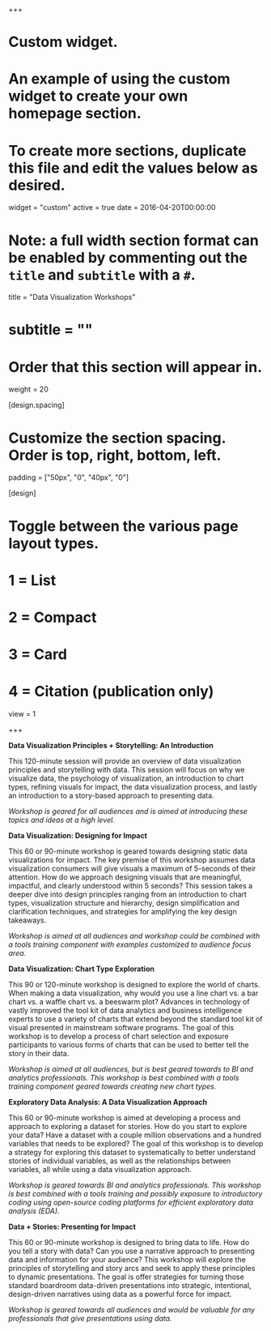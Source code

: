 +++
# Custom widget.
# An example of using the custom widget to create your own homepage section.
# To create more sections, duplicate this file and edit the values below as desired.
widget = "custom"
active = true
date = 2016-04-20T00:00:00

# Note: a full width section format can be enabled by commenting out the `title` and `subtitle` with a `#`.
title = "Data Visualization Workshops"
# subtitle = ""

# Order that this section will appear in.
weight = 20

[design.spacing]
  # Customize the section spacing. Order is top, right, bottom, left.
  padding = ["50px", "0", "40px", "0"]

[design]
  # Toggle between the various page layout types.
  #   1 = List
  #   2 = Compact
  #   3 = Card
  #   4 = Citation (publication only)
  view = 1

+++

**Data Visualization Principles + Storytelling: An Introduction**

This 120-minute session will provide an overview of data visualization principles and storytelling with data.  This session will focus on why we visualize data, the psychology of visualization, an introduction to chart types, refining visuals for impact, the data visualization process, and lastly an introduction to a story-based approach to presenting data.

*Workshop is geared for all audiences and is aimed at introducing these topics and ideas at a high level.*

**Data Visualization: Designing for Impact**

This 60 or 90-minute workshop is geared towards designing static data visualizations for impact.  The key premise of this workshop assumes data visualization consumers will give visuals a maximum of 5-seconds of their attention.  How do we approach designing visuals that are meaningful, impactful, and clearly understood within 5 seconds?  This session takes a deeper dive into design principles ranging from an introduction to chart types, visualization structure and hierarchy, design simplification and clarification techniques, and strategies for amplifying the key design takeaways.

*Workshop is aimed at all audiences and workshop could be combined with a tools training component with examples customized to audience focus area.*

**Data Visualization: Chart Type Exploration**

This 90 or 120-minute workshop is designed to explore the world of charts.  When making a data visualization, why would you use a line chart vs. a bar chart vs. a waffle chart vs. a beeswarm plot?  Advances in technology of vastly improved the tool kit of data analytics and business intelligence experts to use a variety of charts that extend beyond the standard tool kit of visual presented in mainstream software programs.  The goal of this workshop is to develop a process of chart selection and exposure participants to various forms of charts that can be used to better tell the story in their data.

*Workshop is aimed at all audiences, but is best geared towards to BI and analytics professionals. This workshop is best combined with a tools training component geared towards creating new chart types.*

**Exploratory Data Analysis: A Data Visualization Approach**

This 60 or 90-minute workshop is aimed at developing a process and approach to exploring a dataset for stories.  How do you start to explore your data?  Have a dataset with a couple million observations and a hundred variables that needs to be explored?  The goal of this workshop is to develop a strategy for exploring this dataset to systematically to better understand stories of individual variables, as well as the relationships between variables, all while using a data visualization approach.

*Workshop is geared towards BI and analytics professionals.  This workshop is best combined with a tools training and possibly exposure to introductory coding using open-source coding platforms for efficient exploratory data analysis (EDA).*

**Data + Stories: Presenting for Impact**

This 60 or 90-minute workshop is designed to bring data to life.  How do you tell a story with data?  Can you use a narrative approach to presenting data and information for your audience?  This workshop will explore the principles of storytelling and story arcs and seek to apply these principles to dynamic presentations.  The goal is offer strategies for turning those standard boardroom data-driven presentations into strategic, intentional, design-driven narratives using data as a powerful force for impact.

*Workshop is geared towards all audiences and would be valuable for any professionals that give presentations using data.*



 
